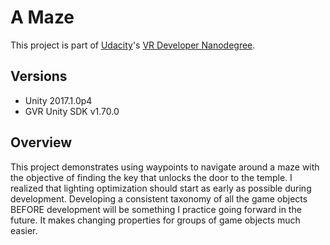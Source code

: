 # A Maze

This project is part of [Udacity](https://www.udacity.com "Udacity - Be in demand")'s [VR Developer Nanodegree](https://www.udacity.com/course/vr-developer-nanodegree--nd017).

## Versions
- Unity 2017.1.0p4
- GVR Unity SDK v1.70.0

## Overview
This project demonstrates using waypoints to navigate around a maze with the objective of finding the key that unlocks the door to the temple. I realized that lighting optimization should start as early as possible during development. Developing a consistent taxonomy of all the game objects BEFORE development will be something I practice going forward in the future. It makes changing properties for groups of game objects much easier.
